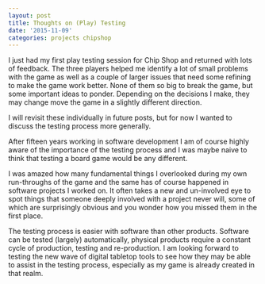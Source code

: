 ```yaml
---
layout: post
title: Thoughts on (Play) Testing
date: '2015-11-09'
categories: projects chipshop
---
```


I just had my first play testing session for Chip Shop and returned with lots of feedback. The three players helped me identify a lot of small problems with the game as well as a couple of larger issues that need some refining to make the game work better. None of them so big to break the game, but some important ideas to ponder. Depending on the decisions I make, they may change move the game in a slightly different direction.

I will revisit these individually in future posts, but for now I wanted to discuss the testing process more generally.

After fifteen years working in software development I am of course highly aware of the importance of the testing process and I was maybe naive to think that testing a board game would be any different.

I was amazed how many fundamental things I overlooked during my own run-throughs of the game and the same has of course happened in software projects I worked on. It often takes a new and un-involved eye to spot things that someone deeply involved with a project never will, some of which are surprisingly obvious and you wonder how you missed them in the first place.

The testing process is easier with software than other products. Software can be tested (largely) automatically, physical products require a constant cycle of production, testing and re-production. I am looking forward to testing the new wave of digital tabletop tools to see how they may be able to assist in the testing process, especially as my game is already created in that realm.

